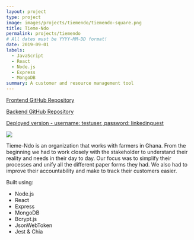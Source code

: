 ```yaml
---
layout: project
type: project
image: images/projects/tiemendo/tiemendo-square.png
title: Tieme-Ndo
permalink: projects/tiemendo
# All dates must be YYYY-MM-DD format!
date: 2019-09-01
labels:
  - JavaScript
  - React
  - Node.js
  - Express
  - MongoDB
summary: A customer and resource management tool
---
```

<a href="https://github.com/tieme-ndo/frontend"><i class="large github icon "></i>Frontend GitHub Repository</a>
<p><a href="https://github.com/tieme-ndo/backend"><i class="large github icon "></i>Backend GitHub Repository</a></p>
<p><a href="https://5d8e1ebe572fc40008e829e8--tieme-ndo.netlify.com/"><i class="large world icon"></i>Deployed version - username: testuser, password: linkedinguest</a></p>

<img class="ui image" src="{{ site.baseurl }}/images/projects/tiemendo/tiemendo.png">
<p>Tieme-Ndo is an organization that works with farmers in Ghana. From the beginning we had to work closely with the stakeholder to understand their reality and needs in their day to day. Our focus was to simplify their processes and unify all the different paper forms they had. We also had to improve their accountability and make to track their customers easier.</p>

Built using:
- Node.js
- React
- Express
- MongoDB
- Bcrypt.js
- JsonWebToken
- Jest & Chia

<br />
<br />
